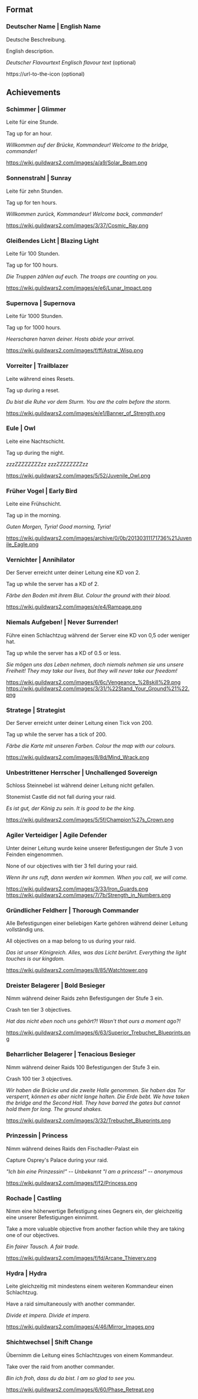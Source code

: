 ## Format

### Deutscher Name | English Name
Deutsche Beschreibung.

English description.

_Deutscher Flavourtext_ _Englisch flavour text_ (optional)

https://url-to-the-icon (optional)

## Achievements

### Schimmer | Glimmer
Leite für eine Stunde.

Tag up for an hour.

_Willkommen auf der Brücke, Kommandeur!_ _Welcome to the bridge, commander!_

https://wiki.guildwars2.com/images/a/a9/Solar_Beam.png


### Sonnenstrahl | Sunray
Leite für zehn Stunden.

Tag up for ten hours.

_Willkommen zurück, Kommandeur!_ _Welcome back, commander!_

https://wiki.guildwars2.com/images/3/37/Cosmic_Ray.png


### Gleißendes Licht | Blazing Light
Leite für 100 Stunden.

Tag up for 100 hours.

_Die Truppen zählen auf euch._ _The troops are counting on you._

https://wiki.guildwars2.com/images/e/e6/Lunar_Impact.png


### Supernova | Supernova
Leite für 1000 Stunden.

Tag up for 1000 hours.

_Heerscharen harren deiner._ _Hosts abide your arrival._

https://wiki.guildwars2.com/images/f/ff/Astral_Wisp.png


### Vorreiter | Trailblazer
Leite während eines Resets.

Tag up during a reset.

_Du bist die Ruhe vor dem Sturm._ _You are the calm before the storm._

https://wiki.guildwars2.com/images/e/e1/Banner_of_Strength.png


### Eule | Owl
Leite eine Nachtschicht.

Tag up during the night.

_zzzZZZZZZZZzz_ _zzzZZZZZZZZzz_

https://wiki.guildwars2.com/images/5/52/Juvenile_Owl.png


### Früher Vogel | Early Bird
Leite eine Frühschicht.

Tag up in the morning.

_Guten Morgen, Tyria!_
_Good morning, Tyria!_

https://wiki.guildwars2.com/images/archive/0/0b/20130311171736%21Juvenile_Eagle.png

### Vernichter | Annihilator
Der Server erreicht unter deiner Leitung eine KD von 2.

Tag up while the server has a KD of 2.

_Färbe den Boden mit ihrem Blut._ _Colour the ground with their blood._

https://wiki.guildwars2.com/images/e/e4/Rampage.png


### Niemals Aufgeben! | Never Surrender!
Führe einen Schlachtzug während der Server eine KD von 0,5 oder weniger hat.

Tag up while the server has a KD of 0.5 or less.

_Sie mögen uns das Leben nehmen, doch niemals nehmen sie uns unsere Freiheit!_ _They may take our lives, but they will never take our freedom!_

https://wiki.guildwars2.com/images/6/6c/Vengeance_%28skill%29.png
https://wiki.guildwars2.com/images/3/31/%22Stand_Your_Ground%21%22.png


### Stratege | Strategist
Der Server erreicht unter deiner Leitung einen Tick von 200.

Tag up while the server has a tick of 200.

_Färbe die Karte mit unseren Farben._ _Colour the map with our colours._

https://wiki.guildwars2.com/images/8/8d/Mind_Wrack.png


### Unbestrittener Herrscher | Unchallenged Sovereign
Schloss Steinnebel ist während deiner Leitung nicht gefallen.

Stonemist Castle did not fall during your raid.

_Es ist gut, der König zu sein._ _It is good to be the king._

https://wiki.guildwars2.com/images/5/5f/Champion%27s_Crown.png


### Agiler Verteidiger | Agile Defender
Unter deiner Leitung wurde keine unserer Befestigungen der Stufe 3 von Feinden eingenommen.

None of our objectives with tier 3 fell during your raid.

_Wenn ihr uns ruft, dann werden wir kommen._ _When you call, we will come._

https://wiki.guildwars2.com/images/3/33/Iron_Guards.png
https://wiki.guildwars2.com/images/7/7b/Strength_in_Numbers.png


### Gründlicher Feldherr | Thorough Commander
Alle Befestigungen einer beliebigen Karte gehören während deiner Leitung vollständig uns.

All objectives on a map belong to us during your raid.

_Das ist unser Königreich. Alles, was das Licht berührt._ _Everything the light touches is our kingdom._

https://wiki.guildwars2.com/images/8/85/Watchtower.png

### Dreister Belagerer | Bold Besieger
Nimm während deiner Raids zehn Befestigungen der Stufe 3 ein.

Crash ten tier 3 objectives.

_Hat das nicht eben noch uns gehört?!_ _Wasn't that ours a moment ago?!_

https://wiki.guildwars2.com/images/6/63/Superior_Trebuchet_Blueprints.png

### Beharrlicher Belagerer | Tenacious Besieger
Nimm während deiner Raids 100 Befestigungen der Stufe 3 ein.

Crash 100 tier 3 objectives.

_Wir haben die Brücke und die zweite Halle genommen. Sie haben das Tor versperrt, können es aber nicht lange halten. Die Erde bebt._ _We have taken the bridge and the Second Hall. They have barred the gates but cannot hold them for long. The ground shakes._

https://wiki.guildwars2.com/images/3/32/Trebuchet_Blueprints.png

### Prinzessin | Princess
Nimm während deines Raids den Fischadler-Palast ein

Capture Osprey's Palace during your raid.

_"Ich bin eine Prinzessin!" -- Unbekannt_ _"I am a princess!" -- anonymous_

https://wiki.guildwars2.com/images/f/f2/Princess.png

### Rochade | Castling
Nimm eine höherwertige Befestigung eines Gegners ein, der gleichzeitig eine unserer Befestigungen einnimmt.

Take a more valuable objective from another faction while they are taking one of our objectives.

_Ein fairer Tausch._ _A fair trade._

https://wiki.guildwars2.com/images/f/fd/Arcane_Thievery.png

### Hydra | Hydra
Leite gleichzeitig mit mindestens einem weiteren Kommandeur einen Schlachtzug.

Have a raid simultaneously with another commander.

_Divide et impera._ _Divide et impera._

https://wiki.guildwars2.com/images/4/46/Mirror_Images.png

### Shichtwechsel | Shift Change
Übernimm die Leitung eines Schlachtzuges von einem Kommandeur.

Take over the raid from another commander.

_Bin ich froh, dass du da bist._ _I am so glad to see you._

https://wiki.guildwars2.com/images/6/60/Phase_Retreat.png
